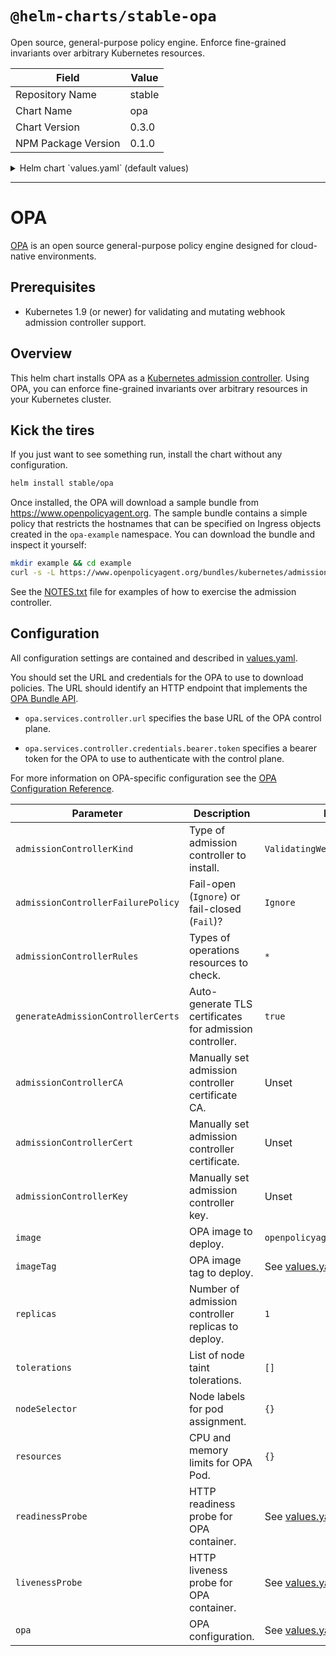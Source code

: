 # `@helm-charts/stable-opa`

Open source, general-purpose policy engine. Enforce fine-grained invariants over arbitrary Kubernetes resources.

| Field               | Value  |
| ------------------- | ------ |
| Repository Name     | stable |
| Chart Name          | opa    |
| Chart Version       | 0.3.0  |
| NPM Package Version | 0.1.0  |

<details>

<summary>Helm chart `values.yaml` (default values)</summary>

```yaml
# Default values for opa.
# -----------------------
#
# The 'opa' key embeds an OPA configuration file. See
# https://www.openpolicyagent.org/docs/configuration.html for more details.
opa:
  services:
    controller:
      url: 'https://www.openpolicyagent.org'
  bundle:
    service: controller
    name: 'helm-kubernetes-quickstart'
  default_decision: '/helm_kubernetes_quickstart/main'

# To enforce mutating policies, change to MutatingWebhookConfiguration.
admissionControllerKind: ValidatingWebhookConfiguration

# To _fail closed_ on failures, change to Fail. During initial testing, we
# recommend leaving the failure policy as Ignore.
admissionControllerFailurePolicy: Ignore

# To restrict the kinds of operations and resources that are subject to OPA
# policy checks, see the settings below. By default, all resources and
# operations are subject to OPA policy checks.
admissionControllerRules:
  - operations: ['*']
    apiGroups: ['*']
    apiVersions: ['*']
    resources: ['*']

# The helm Chart will automatically generate a CA and server certificate for
# the OPA. If you want to supply your own certificates, set the field below to
# false and add the PEM encoded CA certificate and server key pair below.
#
# WARNING: The common name name in the server certificate MUST match the
# hostname of the service that exposes the OPA to the apiserver. For example.
# if the service name is created in the "default" nanamespace with name "opa"
# the common name MUST be set to "opa.default.svc".
#
# If the common name is not set correctly, the apiserver will refuse to
# communicate with the OPA.
generateAdmissionControllerCerts: true
admissionControllerCA: ''
admissionControllerCert: ''
admissionControllerKey: ''

authz:
  # Disable if you don't want authorization.
  # Mostly useful for debugging.
  enabled: true

# Docker image and tag to deploy.
image: openpolicyagent/opa
imageTag: 0.10.4
imagePullPolicy: IfNotPresent

mgmt:
  enabled: true
  image: openpolicyagent/kube-mgmt
  imageTag: 0.8
  imagePullPolicy: IfNotPresent
  extraArgs: []
  configmapPolicies:
    enabled: false
    namespaces: [opa, kube-federation-scheduling-policy]
    requireLabel: true
  replicate:
    # NOTE IF you use these, remember to update the RBAC rules above to allow
    #      permissions to replicate these things
    cluster: []
    #     - [group/]version/resource
    namespace: []
    #     - [group/]version/resource
    path: kubernetes

# Number of OPA replicas to deploy. OPA maintains an eventually consistent
# cache of policies and data. If you want high availability you can deploy two
# or more replicas.
replicas: 1

# To control how the OPA is scheduled on the cluster, set the tolerations and
# nodeSelector values below. For example, to deploy OPA onto the master nodes:
#
# tolerations: [{key: "node-role.kubernetes.io/master", effect: NoSchedule, operator: Exists}]
# nodeSelector: {"kubernetes.io/role": "master"}
tolerations: []
nodeSelector: {}

# To control the CPU and memory resource limits and requests for OPA, set the
# field below.
resources: {}

rbac:
  # If true, create & use RBAC resources
  #
  create: true
  rules:
    cluster: []
    # - apiGroups:
    #     - ""
    #   resources:
    #   - namespaces
    #   verbs:
    #   - get
    #   - list
    #   - watch

serviceAccount:
  # Specifies whether a ServiceAccount should be created
  create: true
  # The name of the ServiceAccount to use.
  # If not set and create is true, a name is generated using the fullname template
  name:

# This proxy allows opa to make Kubernetes SubjectAccessReview checks against the
# Kubernetes API. You can get a rego function at github.com/open-policy-agent/library
sar:
  enabled: false
  image: lachlanevenson/k8s-kubectl
  imageTag: latest
  imagePullPolicy: IfNotPresent

# To control the liveness and readiness probes change the fields below.
readinessProbe:
  httpGet:
    path: /
    scheme: HTTPS
    port: 443
    initialDelaySeconds: 3
    periodSeconds: 5
livenessProbe:
  httpGet:
    path: /
    scheme: HTTPS
    port: 443
    initialDelaySeconds: 3
    periodSeconds: 5
```

</details>

---

# OPA

[OPA](https://www.openpolicyagent.org) is an open source general-purpose policy
engine designed for cloud-native environments.

## Prerequisites

- Kubernetes 1.9 (or newer) for validating and mutating webhook admission
  controller support.

## Overview

This helm chart installs OPA as a [Kubernetes admission
controller](https://kubernetes.io/docs/reference/access-authn-authz/admission-controllers/).
Using OPA, you can enforce fine-grained invariants over arbitrary resources in
your Kubernetes cluster.

## Kick the tires

If you just want to see something run, install the chart without any
configuration.

```bash
helm install stable/opa
```

Once installed, the OPA will download a sample bundle from
https://www.openpolicyagent.org. The sample bundle contains a simple policy that
restricts the hostnames that can be specified on Ingress objects created in the
`opa-example` namespace. You can download the bundle and inspect it yourself:

```bash
mkdir example && cd example
curl -s -L https://www.openpolicyagent.org/bundles/kubernetes/admission | tar xzv
```

See the [NOTES.txt](./templates/NOTES.txt) file for examples of how to exercise
the admission controller.

## Configuration

All configuration settings are contained and described in
[values.yaml](values.yaml).

You should set the URL and credentials for the OPA to use to download policies.
The URL should identify an HTTP endpoint that implements the [OPA Bundle
API](https://www.openpolicyagent.org/docs/bundles.html).

- `opa.services.controller.url` specifies the base URL of the OPA control plane.

- `opa.services.controller.credentials.bearer.token` specifies a bearer token
  for the OPA to use to authenticate with the control plane.

For more information on OPA-specific configuration see the [OPA Configuration
Reference](https://www.openpolicyagent.org/docs/configuration.html).

| Parameter                          | Description                                              | Default                          |
| ---------------------------------- | -------------------------------------------------------- | -------------------------------- |
| `admissionControllerKind`          | Type of admission controller to install.                 | `ValidatingWebhookConfiguration` |
| `admissionControllerFailurePolicy` | Fail-open (`Ignore`) or fail-closed (`Fail`)?            | `Ignore`                         |
| `admissionControllerRules`         | Types of operations resources to check.                  | `*`                              |
| `generateAdmissionControllerCerts` | Auto-generate TLS certificates for admission controller. | `true`                           |
| `admissionControllerCA`            | Manually set admission controller certificate CA.        | Unset                            |
| `admissionControllerCert`          | Manually set admission controller certificate.           | Unset                            |
| `admissionControllerKey`           | Manually set admission controller key.                   | Unset                            |
| `image`                            | OPA image to deploy.                                     | `openpolicyagent/opa`            |
| `imageTag`                         | OPA image tag to deploy.                                 | See [values.yaml](values.yaml)   |
| `replicas`                         | Number of admission controller replicas to deploy.       | `1`                              |
| `tolerations`                      | List of node taint tolerations.                          | `[]`                             |
| `nodeSelector`                     | Node labels for pod assignment.                          | `{}`                             |
| `resources`                        | CPU and memory limits for OPA Pod.                       | `{}`                             |
| `readinessProbe`                   | HTTP readiness probe for OPA container.                  | See [values.yaml](values.yaml)   |
| `livenessProbe`                    | HTTP liveness probe for OPA container.                   | See [values.yaml](values.yaml)   |
| `opa`                              | OPA configuration.                                       | See [values.yaml](values.yaml)   |
